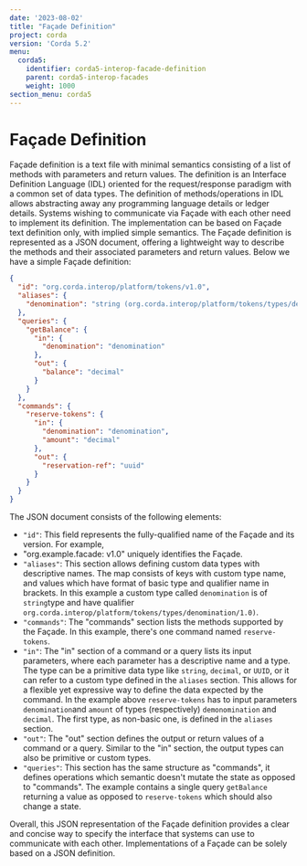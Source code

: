 ```yaml
---
date: '2023-08-02'
title: "Façade Definition"
project: corda
version: 'Corda 5.2'
menu:
  corda5:
    identifier: corda5-interop-facade-definition
    parent: corda5-interop-facades
    weight: 1000
section_menu: corda5
---
```


# Façade Definition

Façade definition is a text file with minimal semantics consisting of a list of methods with parameters and return
values. The definition is an Interface Definition Language (IDL) oriented for the request/response paradigm with a
common set of data types. The definition of methods/operations in IDL allows abstracting away any programming language
details or ledger details.
Systems wishing to communicate via Façade with each other need to implement its definition. The implementation can be
based on Façade text definition only, with implied simple semantics.
The Façade definition is represented as a JSON document, offering a lightweight way to describe the methods
and their associated parameters and return values. Below we have a simple Façade definition:

```json
{
  "id": "org.corda.interop/platform/tokens/v1.0",
  "aliases": {
    "denomination": "string (org.corda.interop/platform/tokens/types/denomination/1.0)"
  },
  "queries": {
    "getBalance": {
      "in": {
        "denomination": "denomination"
      },
      "out": {
        "balance": "decimal"
      }
    }
  },
  "commands": {
    "reserve-tokens": {
      "in": {
        "denomination": "denomination",
        "amount": "decimal"
      },
      "out": {
        "reservation-ref": "uuid"
      }
    }
  }
}
```

The JSON document consists of the following elements:

- `"id"`: This field represents the fully-qualified name of the Façade and its version. For example,
- "org.example.facade: v1.0" uniquely identifies the Façade.
- `"aliases"`: This section allows defining custom data types with descriptive names. The map consists of keys with
  custom type name, and values which have format of basic type and qualifier name in brackets. In this example a custom type called
  `denomination` is of `string`type and have qualifier `org.corda.interop/platform/tokens/types/denomination/1.0)`.
- `"commands"`: The "commands" section lists the methods supported by the Façade. In this example,
  there's one command named `reserve-tokens`.
- `"in"`: The "in" section of a command or a query lists its input parameters, where each parameter has a descriptive
  name and a type. The type can be a primitive data type like `string`, `decimal`, or `UUID`, or it can refer to a custom
  type defined in the `aliases` section. This allows for a flexible yet expressive way to define the data expected by the
  command. In the example above `reserve-tokens` has to input parameters `denomination`and `amount` of types (respectively)
  `demonomination` and `decimal`. The first type, as non-basic one, is defined in the `aliases` section.
- `"out"`: The "out" section defines the output or return values of a command or a query. Similar to the "in" section,
  the output types can also be primitive or custom types.
- `"queries"`: This section has the same structure as "commands", it defines operations which semantic doesn't mutate
  the state as opposed to "commands". The example contains a single query `getBalance` returning a value as opposed to
  `reserve-tokens` which should also change a state.

Overall, this JSON representation of the Façade definition provides a clear and concise way to specify the interface
that systems can use to communicate with each other.
Implementations of a Façade can be solely based on a JSON definition.
